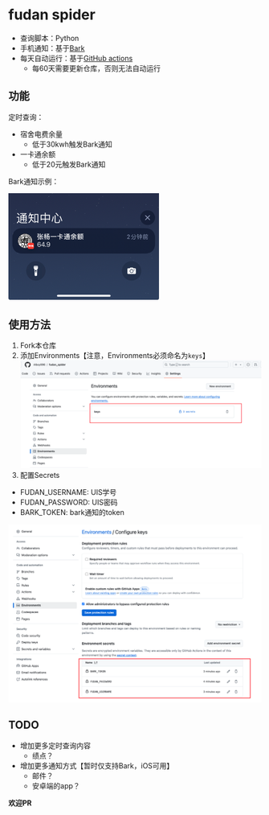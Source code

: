 # fudan spider

- 查询脚本：Python
- 手机通知：基于[Bark](https://bark.day.app/#/)
- 每天自动运行：基于[GitHub actions](https://github.com/features/actions)
    - 每60天需要更新仓库，否则无法自动运行

## 功能
定时查询：
- 宿舍电费余量
    - 低于30kwh触发Bark通知
- 一卡通余额
    - 低于20元触发Bark通知

Bark通知示例：

<img src="assets/2024-09-25-01-58-22.png" width="300">

## 使用方法

1. Fork本仓库
2. 添加Environments【注意，Environments必须命名为`keys`】
![](assets/2024-09-25-02-10-15.png)
3. 配置Secrets
- FUDAN_USERNAME: UIS学号
- FUDAN_PASSWORD: UIS密码
- BARK_TOKEN: bark通知的token

![](assets/2024-09-25-02-10-40.png)

## TODO

- 增加更多定时查询内容
    - 绩点？
- 增加更多通知方式【暂时仅支持Bark，iOS可用】
    - 邮件？
    - 安卓端的app？

**欢迎PR**


